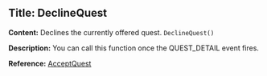 ## Title: DeclineQuest

**Content:**
Declines the currently offered quest.
`DeclineQuest()`

**Description:**
You can call this function once the QUEST_DETAIL event fires.

**Reference:**
[AcceptQuest](#acceptquest)